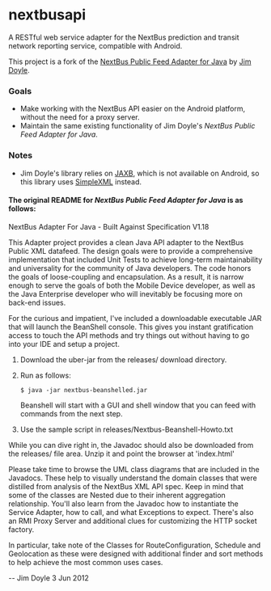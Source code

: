 nextbusapi
==========

A RESTful web service adapter for the NextBus prediction and transit network reporting service, compatible with Android.

This project is a fork of the [NextBus Public Feed Adapter for Java](http://sourceforge.net/projects/nextbusapi/) by [Jim Doyle](http://jim_doyle.users.sourceforge.net/).

### Goals

- Make working with the NextBus API easier on the Android platform, without the need for a proxy server.
- Maintain the same existing functionality of Jim Doyle's *NextBus Public Feed Adapter for Java*.

### Notes

- Jim Doyle's library relies on [JAXB](http://en.wikipedia.org/wiki/Java_Architecture_for_XML_Binding), which is not available on Android, so this library uses [SimpleXML](http://simple.sourceforge.net/home.php) instead.


#### The original README for *NextBus Public Feed Adapter for Java* is as follows:

NextBus Adapter For Java - Built Against Specification V1.18

This Adapter project provides a clean Java API adapter to the NextBus
Public XML datafeed. The design goals were to provide a comprehensive
implementation that included Unit Tests to achieve long-term maintainability
and universality for the community of Java developers. The code honors
the goals of loose-coupling and encapsulation. As a result, it is narrow
enough to serve the goals of both the Mobile Device developer, as well as the
Java Enterprise developer who will inevitably be focusing more on back-end issues.

For the curious and impatient, I've included a downloadable executable
JAR that will launch the BeanShell console. This gives you 
instant gratification access to touch the API methods and try things out 
without having to go into your IDE and setup a project.  

1.  Download the uber-jar from the releases/ download directory.
2.  Run as follows:

        $ java -jar nextbus-beanshelled.jar

    Beanshell will start with a GUI and shell window that you can feed with commands from the next step.
3.  Use the sample script in releases/Nextbus-Beanshell-Howto.txt

While you can dive right in, the Javadoc should also be downloaded 
from the releases/ file area. Unzip it and point the browser at 'index.html'

Please take time to browse the UML class diagrams that are included
in the Javadocs. These help to visually understand the domain classes
that were distilled from analysis of the NextBus XML API spec. Keep
in mind that some of the classes are Nested due to their inherent 
aggregation relationship.  You'll also learn from the Javadoc how
to instantiate the Service Adapter, how to call, and what Exceptions
to expect. There's also an RMI Proxy Server and additional clues for
customizing the HTTP socket factory.

In particular, take note of the Classes for RouteConfiguration,
Schedule and Geolocation as these were designed with additional
finder and sort methods to help achieve the most common uses cases.

-- Jim Doyle     3 Jun 2012
